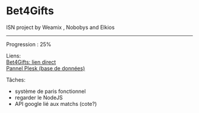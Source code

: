 # Bet4Gifts

ISN project by Weamix , Nobobys and Elkios



---

Progression : 25%

Liens:
<br>
<a href="https://bet4gifts.web-edu.fr">Bet4Gifts: lien direct</a>
<br>
<a href="https://plesk1.dyjix.eu:8443"> Pannel Plesk (base de données)</a>

Tâches:

- système de paris fonctionnel
- regarder le NodeJS
- API google lié aux matchs (cote?)

